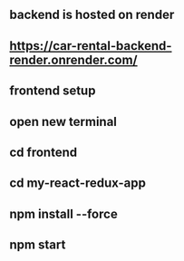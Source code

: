 ## backend is hosted on render 
## https://car-rental-backend-render.onrender.com/

## frontend setup
## open new terminal
## cd frontend
## cd my-react-redux-app
## npm install --force
## npm start
